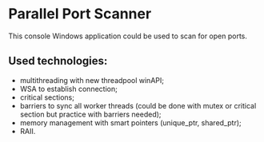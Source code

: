 # Parallel Port Scanner

This console Windows application could be used to scan for open ports.

## Used technologies:
- multithreading with new threadpool winAPI;
- WSA to establish connection;
- critical sections;
- barriers to sync all worker threads (could be done with mutex or critical section but practice with barriers needed);
- memory management with smart pointers (unique_ptr, shared_ptr);
- RAII.
